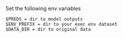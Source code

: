 Set the following env variables
```
$PREDS = dir to model outputs
$ENV_PREFIX = dir to your exec env dataset
$DATA_DIR = dir to original data
```
